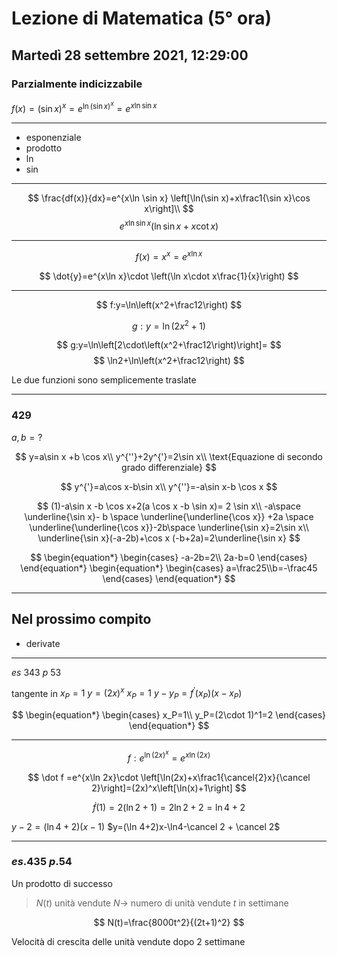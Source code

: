 # Lezione di Matematica (5° ora)
## Martedì 28 settembre 2021, 12:29:00

### Parzialmente indicizzabile

$f(x)=\left(\sin x\right)^x=e^{\ln(\sin x)^x}=e^{x\ln\sin x}$

---

* esponenziale
* prodotto
* $\ln$
* $\sin$


---

$$
\frac{df(x)}{dx}=e^{x\ln \sin x} \left[\ln(\sin x)+x\frac1{\sin x}\cos x\right]\\
$$
$$
e^{x\ln \sin x}\left(\ln \sin x +x \cot x \right)
$$

---

$$
f(x)=x^x=e^{x\ln x}
$$

$$
\dot{y}=e^{x\ln x}\cdot \left(\ln x\cdot  x\frac{1}{x}\right)
$$

---

$$
f:y=\ln\left(x^2+\frac12\right)
$$


$$
g:y=\ln(2x^2+1)
$$


$$
g:y=\ln\left[2\cdot\left(x^2+\frac12\right)\right]=
$$
$$
\ln2+\ln\left(x^2+\frac12\right)
$$


Le due funzioni sono semplicemente traslate


---

### $429$


$a,b = ?$

$$
y=a\sin x +b \cos x\\
y^{''}+2y^{'}=2\sin x\\
\text{Equazione di secondo grado differenziale}
$$


$$
y^{'}=a\cos x-b\sin x\\
y^{''}=-a\sin x-b \cos x
$$


$$
(1)-a\sin x -b \cos x+2(a \cos x -b \sin x)= 2 \sin x\\
-a\space \underline{\sin x}- b \space \underline{\underline{\cos x}} +2a \space \underline{\underline{\cos x}}-2b\space \underline{\sin x}=2\sin x\\
\underline{\sin x}(-a-2b)+\cos x (-b+2a)=2\underline{\sin x}
$$

$$
\begin{equation*} \begin{cases}
-a-2b=2\\
2a-b=0
 \end{cases} \end{equation*}
 \begin{equation*} \begin{cases} a=\frac25\\b=-\frac45 \end{cases} \end{equation*}
$$


---

## Nel prossimo compito
* derivate

---

$es$ $343$ $p$ $53$

tangente in $x_P=1$
$y=(2x)^x$   $x_P=1$ $y-y_P=f^{'}(x_P)(x-x_P)$



$$
\begin{equation*} \begin{cases}
x_P=1\\
y_P=(2\cdot 1)^1=2 \end{cases} \end{equation*}
$$

---

$$
f:e^{\ln(2x)^x}=e^{x\ln(2x)}
$$


$$
\dot f =e^{x\ln 2x}\cdot \left[\ln(2x)+x\frac1{\cancel{2}x}{\cancel 2}\right]=(2x)^x\left[\ln(x)+1\right]
$$


$$
\dot f(1)=2(\ln2+1)=2\ln2+2=\ln4+2
$$



$y-2=(\ln 4+2)(x-1)$
$y=(\ln 4+2)x-\ln4-\cancel 2 + \cancel 2$

---
### $es.435$ $p.54$
Un prodotto di successo

> $N(t)$ unità vendute $N\to$ numero di unità vendute
> $t$ in settimane 

$$
N(t)=\frac{8000t^2}{(2t+1)^2}
$$

Velocità di crescita delle unità vendute dopo 2 settimane
<!--stackedit_data:
eyJoaXN0b3J5IjpbLTEyMDQyODY3NTEsODI4MjY1NjQ3LDEzOT
QwNDU4NDYsMTA5MDI2NDg3NF19
-->